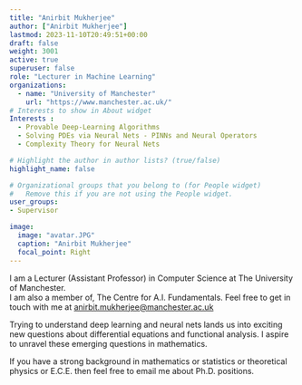 ```yaml
---
title: "Anirbit Mukherjee"
author: ["Anirbit Mukherjee"]
lastmod: 2023-11-10T20:49:51+00:00
draft: false
weight: 3001
active: true
superuser: false
role: "Lecturer in Machine Learning"
organizations:
  - name: "University of Manchester"
    url: "https://www.manchester.ac.uk/"
# Interests to show in About widget
Interests :
  - Provable Deep-Learning Algorithms
  - Solving PDEs via Neural Nets - PINNs and Neural Operators
  - Complexity Theory for Neural Nets 

# Highlight the author in author lists? (true/false)
highlight_name: false

# Organizational groups that you belong to (for People widget)
#   Remove this if you are not using the People widget.
user_groups:
- Supervisor

image:
  image: "avatar.JPG"
  caption: "Anirbit Mukherjee"
  focal_point: Right
---
```




I am a Lecturer (Assistant Professor) in Computer Science at The University of Manchester.  
I am also a member of, The Centre for A.I. Fundamentals. 
Feel free to get in touch with me at anirbit.mukherjee@manchester.ac.uk

Trying to understand deep learning and neural nets lands us into exciting new questions about differential equations and functional analysis. 
I aspire to unravel these emerging questions in mathematics. 

If you have a strong background in mathematics or statistics or theoretical physics or E.C.E. then feel free to email me about Ph.D. positions.
